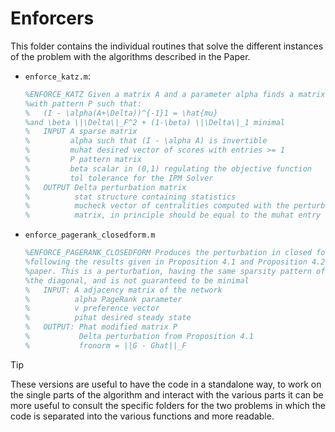 # Enforcers

This folder contains the individual routines that solve the different 
instances of the problem with the algorithms described in the Paper.

- `enforce_katz.m`:
   ```matlab
   %ENFORCE_KATZ Given a matrix A and a parameter alpha finds a matrix Delta
   %with pattern P such that:
   %   (I - \alpha(A+\Delta))^{-1}1 = \hat{mu}
   %and \beta \|\Delta\|_F^2 + (1-\beta) \|\Delta\|_1 minimal
   %   INPUT A sparse matrix
   %         alpha such that (I - \alpha A) is invertible
   %         muhat desired vector of scores with entries >= 1
   %         P pattern matrix
   %         beta scalar in (0,1) regulating the objective function
   %         tol tolerance for the IPM Solver
   %   OUTPUT Delta perturbation matrix
   %          stat structure containing statistics
   %          mucheck vector of centralities computed with the perturbed
   %          matrix, in principle should be equal to the muhat entry
   ```
- `enforce_pagerank_closedform.m`
   ```matlab
   %ENFORCE_PAGERANK_CLOSEDFORM Produces the perturbation in closed form   
   %following the results given in Proposition 4.1 and Proposition 4.2 of the
   %paper. This is a perturbation, having the same sparsity pattern of A plus
   %the diagonal, and is not guaranteed to be minimal
   %   INPUT: A adjacency matrix of the network
   %          alpha PageRank parameter
   %          v preference vector
   %          pihat desired steady state
   %   OUTPUT: Phat modified matrix P
   %           Delta perturbation from Proposition 4.1
   %           fronorm = ||G - Ghat||_F
   ```

> [!TIP]
> These versions are useful to have the code in a standalone way, to work 
> on the single parts of the algorithm and interact with the various parts 
> it can be more useful to consult the specific folders for the two 
> problems in which the code is separated into the various functions 
> and more readable.
